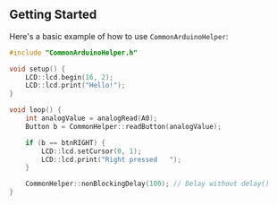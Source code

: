 ## Getting Started
Here's a basic example of how to use `CommonArduinoHelper`:
```cpp
#include "CommonArduinoHelper.h"

void setup() {
    LCD::lcd.begin(16, 2);
    LCD::lcd.print("Hello!");
}

void loop() {
    int analogValue = analogRead(A0);
    Button b = CommonHelper::readButton(analogValue);

    if (b == btnRIGHT) {
        LCD::lcd.setCursor(0, 1);
        LCD::lcd.print("Right pressed   ");
    }

    CommonHelper::nonBlockingDelay(100); // Delay without delay()
}
```